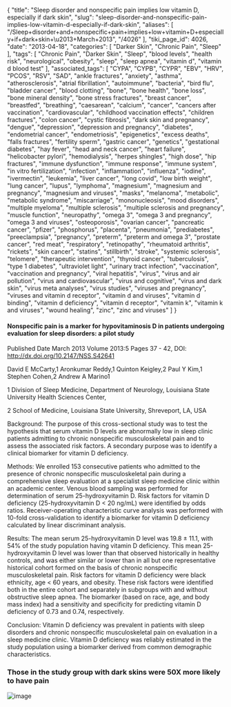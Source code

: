 {
    "title": "Sleep disorder and nonspecific pain implies low vitamin D, especially if dark skin",
    "slug": "sleep-disorder-and-nonspecific-pain-implies-low-vitamin-d-especially-if-dark-skin",
    "aliases": [
        "/Sleep+disorder+and+nonspecific+pain+implies+low+vitamin+D+especially+if+dark+skin+\u2013+March+2013",
        "/4026"
    ],
    "tiki_page_id": 4026,
    "date": "2013-04-18",
    "categories": [
        "Darker Skin",
        "Chronic Pain",
        "Sleep"
    ],
    "tags": [
        "Chronic Pain",
        "Darker Skin",
        "Sleep",
        "blood levels",
        "health risk",
        "neurological",
        "obesity",
        "sleep",
        "sleep apnea",
        "vitamin d",
        "vitamin d blood test"
    ],
    "associated_tags": [
        "CYPA",
        "CYPB",
        "CYPR",
        "EBV",
        "HRV",
        "PCOS",
        "RSV",
        "SAD",
        "ankle fractures",
        "anxiety",
        "asthma",
        "atherosclerosis",
        "atrial fibrillation",
        "autoimmune",
        "bacteria",
        "bird flu",
        "bladder cancer",
        "blood clotting",
        "bone",
        "bone health",
        "bone loss",
        "bone mineral density",
        "bone stress fractures",
        "breast cancer",
        "breastfed",
        "breathing",
        "caesarean",
        "calcium",
        "cancer",
        "cancers after vaccination",
        "cardiovascular",
        "childhood vaccination effects",
        "children fractures",
        "colon cancer",
        "cystic fibrosis",
        "dark skin and pregnancy",
        "dengue",
        "depression",
        "depression and pregnancy",
        "diabetes",
        "endometrial cancer",
        "endometriosis",
        "epigenetics",
        "excess deaths",
        "falls fractures",
        "fertility sperm",
        "gastric cancer",
        "genetics",
        "gestational diabetes",
        "hay fever",
        "head and neck cancer",
        "heart failure",
        "helicobacter pylori",
        "hemodialysis",
        "herpes shingles",
        "high dose",
        "hip fractures",
        "immune dysfunction",
        "immune response",
        "immune system",
        "in vitro fertilization",
        "infection",
        "inflammation",
        "influenza",
        "iodine",
        "ivermectin",
        "leukemia",
        "liver cancer",
        "long covid",
        "low birth weight",
        "lung cancer",
        "lupus",
        "lymphoma",
        "magnesium",
        "magnesium and pregnancy",
        "magnesium and viruses",
        "masks",
        "melanoma",
        "metabolic",
        "metabolic syndrome",
        "miscarriage",
        "mononucleosis",
        "mood disorders",
        "multiple myeloma",
        "multiple sclerosis",
        "multiple sclerosis and pregnancy",
        "muscle function",
        "neuropathy",
        "omega 3",
        "omega 3 and pregnancy",
        "omega 3 and viruses",
        "osteoporosis",
        "ovarian cancer",
        "pancreatic cancer",
        "pfizer",
        "phosphorus",
        "placenta",
        "pneumonia",
        "prediabetes",
        "preeclampsia",
        "pregnancy",
        "preterm",
        "preterm and omega 3",
        "prostate cancer",
        "red meat",
        "respiratory",
        "retinopathy",
        "rheumatoid arthritis",
        "rickets",
        "skin cancer",
        "statins",
        "stillbirth",
        "stroke",
        "systemic sclerosis",
        "telomere",
        "therapeutic intervention",
        "thyroid cancer",
        "tuberculosis",
        "type 1 diabetes",
        "ultraviolet light",
        "urinary tract infection",
        "vaccination",
        "vaccination and pregnancy",
        "viral hepatitis",
        "virus",
        "virus and air pollution",
        "virus and cardiovascular",
        "virus and cognitive",
        "virus and dark skin",
        "virus meta analyses",
        "virus studies",
        "viruses and pregnancy",
        "viruses and vitamin d receptor",
        "vitamin d and viruses",
        "vitamin d binding",
        "vitamin d deficiency",
        "vitamin d receptor",
        "vitamin k",
        "vitamin k and viruses",
        "wound healing",
        "zinc",
        "zinc and viruses"
    ]
}


#### Nonspecific pain is a marker for hypovitaminosis D in patients undergoing evaluation for sleep disorders: a pilot study

Published Date March 2013 Volume 2013:5 Pages 37 - 42, DOI: http://dx.doi.org/10.2147/NSS.S42641

David E McCarty,1 Aronkumar Reddy,1 Quinton Keigley,2 Paul Y Kim,1 Stephen Cohen,2 Andrew A Marino1

1 Division of Sleep Medicine, Department of Neurology, Louisiana State University Health Sciences Center, 

2 School of Medicine, Louisiana State University, Shreveport, LA, USA

Background: The purpose of this cross-sectional study was to test the hypothesis that serum vitamin D levels are abnormally low in sleep clinic patients admitting to chronic nonspecific musculoskeletal pain and to assess the associated risk factors. A secondary purpose was to identify a clinical biomarker for vitamin D deficiency.

Methods: We enrolled 153 consecutive patients who admitted to the presence of chronic nonspecific musculoskeletal pain during a comprehensive sleep evaluation at a specialist sleep medicine clinic within an academic center. Venous blood sampling was performed for determination of serum 25-hydroxyvitamin D. Risk factors for vitamin D deficiency (25-hydroxyvitamin D < 20 ng/mL) were identified by odds ratios. Receiver-operating characteristic curve analysis was performed with 10-fold cross-validation to identify a biomarker for vitamin D deficiency calculated by linear discriminant analysis.

Results: The mean serum 25-hydroxyvitamin D level was 19.8 ± 11.1, with 54% of the study population having vitamin D deficiency. This mean 25-hydroxyvitamin D level was lower than that observed historically in healthy controls, and was either similar or lower than in all but one representative historical cohort formed on the basis of chronic nonspecific musculoskeletal pain. Risk factors for vitamin D deficiency were black ethnicity, age < 60 years, and obesity. These risk factors were identified both in the entire cohort and separately in subgroups with and without obstructive sleep apnea. The biomarker (based on race, age, and body mass index) had a sensitivity and specificity for predicting vitamin D deficiency of 0.73 and 0.74, respectively.

Conclusion: Vitamin D deficiency was prevalent in patients with sleep disorders and chronic nonspecific musculoskeletal pain on evaluation in a sleep medicine clinic. Vitamin D deficiency was reliably estimated in the study population using a biomarker derived from common demographic characteristics.

### Those in the study group with dark skins were 50X more likely to have pain

<img src="https://d378j1rmrlek7x.cloudfront.net/attachments/jpeg/pain-table-2.jpg" alt="image">